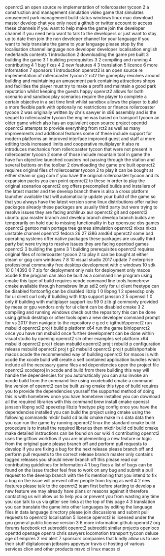 openrct2 an open source re implementation of rollercoaster tycoon 2 a construction and management simulation video game that simulates amusement park management build status windows linux mac download master develop chat you only need a github or twitter account to access these channels if you want to help make the game join the developer channel if you need help want to talk to the developers or just want to stay up to date then join the non developer channel for your language if you want to help translate the game to your language please stop by the localisation channel language non developer developer localisation english nederlands contents 1 introduction 2 downloading the game pre built 3 building the game 3 1 building prerequisites 3 2 compiling and running 4 contributing 4 1 bug fixes 4 2 new features 4 3 translation 5 licence 6 more information 7 sponsors 1 introduction openrct2 is an open source re implementation of rollercoaster tycoon 2 rct2 the gameplay revolves around building and maintaining an amusement park containing attractions shops and facilities the player must try to make a profit and maintain a good park reputation whilst keeping the guests happy openrct2 allows for both scenario and sandbox play scenarios require the player to complete a certain objective in a set time limit whilst sandbox allows the player to build a more flexible park with optionally no restrictions or finance rollercoaster tycoon 2 was originally written by chris sawyer in x86 assembly and is the sequel to rollercoaster tycoon the engine was based on transport tycoon an older game which also has an equivalent open source project openttd openrct2 attempts to provide everything from rct2 as well as many improvements and additional features some of these include support for modern platforms an improved interface improved guest and staff ai more editing tools increased limits and cooperative multiplayer it also re introduces mechanics from rollercoaster tycoon that were not present in rollercoaster tycoon 2 some of those include mountain tool in game the have fun objective launched coasters not passing through the station and several buttons on the toolbar 2 downloading the game pre built openrct2 requires original files of rollercoaster tycoon 2 to play it can be bought at either steam or gog com if you have the original rollercoaster tycoon and its expansion packs you can point openrct2 to these in order to play the original scenarios openrct2 org offers precompiled builds and installers of the latest master and the develop branch there is also a cross platform launcher available that will automatically update your build of the game so that you always have the latest version some linux distributions offer native packages already these packages are usually third party but were trying to resolve issues they are facing archlinux aur openrct2 git and openrct2 ubuntu ppa master branch and develop branch develop branch builds are temporarily on hold due to missing functionality in bzr opensuse obs games openrct2 gentoo main portage tree games simulation openrct2 nixos nixos unstable channel openrct2 fedora 26 27 i386 amd64 openrct2 some bsd operating systems offer native packages these packages are usually third party but were trying to resolve issues they are facing openbsd games openrct2 3 building the game 3 1 building prerequisites openrct2 requires original files of rollercoaster tycoon 2 to play it can be bought at either steam or gog com windows 7 8 10 visual studio 2017 update 7 enterprise professional community free desktop development with c windows 10 sdk 10 0 14393 0 7 zip for deployment only nsis for deployment only macos xcode 8 the program can also be built as a command line program using cmake this type of build requires xcode command line tools homebrew cmake available through homebrew linux sdl2 only for ui client freetype can be disabled fontconfig can be disabled libzip 1 0 libpng 1 2 speexdsp only for ui client curl only if building with http support jansson 2 5 openssl 1 0 only if building with multiplayer support icu 59 0 zlib gl commonly provided by mesa or gpu vendors only for ui client can be disabled cmake 3 2 compiling and running windows check out the repository this can be done using github desktop or other tools open a new developer command prompt for vs 2017 then navigate to the repository e g cd c \github\openrct2 run msbuild openrct2 proj t build p platform x64 run the game bin\openrct2 once you have ran msbuild once further development can be done within visual studio by opening openrct2 sln other examples set platform x64 msbuild openrct2 proj t clean msbuild openrct2 proj t rebuild p configuration release msbuild openrct2 proj t g2 msbuild openrct2 proj t publishportable macos xcode the recommended way of building openrct2 for macos is with xcode the xcode build will create a self contained application bundles which include all the necessary game files and dependencies open the project file openrct2 xcodeproj in xcode and build from there building this way will handle the dependencies for you automatically you can also invoke an xcode build from the command line using xcodebuild cmake a command line version of openrct2 can be built using cmake this type of build requires you to provide the dependencies yourself the supported method of doing this is with homebrew once you have homebrew installed you can download all the required libraries with this command brew install cmake openssl jansson libpng sdl2 speexdsp libzip freetype pkg config once you have the dependencies installed you can build the project using cmake using the following commands mkdir build cd build cmake make ln s data data then you can run the game by running openrct2 linux the standard cmake build procedure is to install the required libraries then mkdir build cd build cmake make detailed instructions can be found on our wiki 4 contributing openrct2 uses the gitflow workflow if you are implementing a new feature or logic from the original game please branch off and perform pull requests to develop if you are fixing a bug for the next release please branch off and perform pull requests to the correct release branch master only contains tagged releases you should never branch off this please read our contributing guidelines for information 4 1 bug fixes a list of bugs can be found on the issue tracker feel free to work on any bug and submit a pull request to the develop branch with the fix mentioning that you intend to fix a bug on the issue will prevent other people from trying as well 4 2 new features please talk to the openrct2 team first before starting to develop a new feature we may already have plans or reasons against it therefore contacting us will allow us to help you or prevent you from wasting any time you can talk to us via gitter see links at the top of this page 4 3 translation you can translate the game into other languages by editing the language files in data language directory please join discussions and submit pull requests to openrct2 localisation 5 licence openrct2 is licensed under the gnu general public license version 3 6 more information github openrct2 org forums facebook rct subreddit openrct2 subreddit similar projects openloco openttd openage openra chris sawyers locomotion transport tycoon deluxe age of empires 2 red alert 7 sponsors companies that kindly allow us to use their stuff digitalocean jetbrains appveyor travis ci hosting of various services clion and other products msvc ci linux macos ci